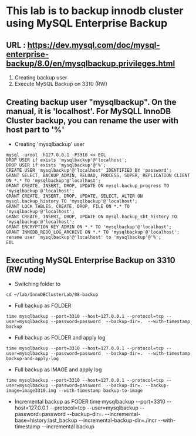 # This lab is to backup innodb cluster using MySQL Enterprise Backup
## URL : https://dev.mysql.com/doc/mysql-enterprise-backup/8.0/en/mysqlbackup.privileges.html
1. Creating backup user
2. Execute MySQL Backup on 3310 (RW)


## Creating backup user "mysqlbackup".   On the manual, it is 'localhost'.  For MySQLL InnoDB Cluster backup, you can rename the user with host part to '%'

  * Creating 'mysqlbackup' user 
```
mysql -uroot -h127.0.0.1 -P3310 << EOL
DROP USER if exists 'mysqlbackup'@'localhost';
DROP USER if exists 'mysqlbackup'@'%';
CREATE USER 'mysqlbackup'@'localhost' IDENTIFIED BY 'password';
GRANT SELECT, BACKUP_ADMIN, RELOAD, PROCESS, SUPER, REPLICATION CLIENT ON *.* TO 'mysqlbackup'@'localhost';
GRANT CREATE, INSERT, DROP, UPDATE ON mysql.backup_progress TO 'mysqlbackup'@'localhost'; 
GRANT CREATE, INSERT, DROP, UPDATE, SELECT, ALTER ON mysql.backup_history TO 'mysqlbackup'@'localhost';
GRANT LOCK TABLES, CREATE, DROP, FILE ON *.* TO 'mysqlbackup'@'localhost';
GRANT CREATE, INSERT, DROP, UPDATE ON mysql.backup_sbt_history TO 'mysqlbackup'@'localhost';
GRANT ENCRYPTION_KEY_ADMIN ON *.* TO 'mysqlbackup'@'localhost';
GRANT INNODB_REDO_LOG_ARCHIVE ON *.* TO 'mysqlbackup'@'localhost';
rename user 'mysqlbackup'@'localhost' to 'mysqlbackup'@'%';
EOL
```

## Executing MySQL Enterprise Backup on 3310 (RW node)
  * Switching folder to 
```
cd ~/lab/InnoDBClusterLab/08-backup
```

  * Full backup as FOLDER
```
time mysqlbackup --port=3310 --host=127.0.0.1 --protocol=tcp --user=mysqlbackup --password=password  --backup-dir=.  --with-timestamp backup
```

  * Full backup as FOLDER and apply log
```
time mysqlbackup --port=3310 --host=127.0.0.1 --protocol=tcp --user=mysqlbackup --password=password  --backup-dir=.  --with-timestamp backup-and-apply-log
```

  * Full backup as IMAGE and apply log
```
time mysqlbackup --port=3310 --host=127.0.0.1 --protocol=tcp --user=mysqlbackup --password=password  --backup-dir=. --backup-image=image3310.img --with-timestamp backup-to-image
```

  * Incremental backup as FODER 
time mysqlbackup --port=3310 --host=127.0.0.1 --protocol=tcp --user=mysqlbackup --password=password  --backup-dir=. --incremental-base=history:last_backup --incremental-backup-dir=./incr --with-timestamp --incremental backup

